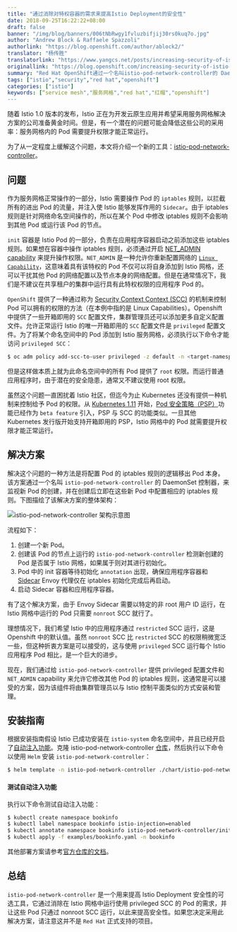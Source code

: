 ```yaml
---
title: "通过消除对特权容器的需求来提高Istio Deployment的安全性"
date: 2018-09-25T16:22:22+08:00
draft: false
banner: "/img/blog/banners/006tNbRwgy1fvluzbifjij30rs0kuq7o.jpg"
author: "Andrew Block & Raffaele Spazzoli"
authorlink: "https://blog.openshift.com/author/ablock2/"
translator: "杨传胜"
translatorlink: "https://www.yangcs.net/posts/increasing-security-of-istio-deployments/"
originallink: "https://blog.openshift.com/increasing-security-of-istio-deployments-by-removing-the-need-for-privileged-containers/"
summary: "Red Hat OpenShift通过一个名叫istio-pod-network-controller的 DaemonSet 控制器将配置Pod的iptables规则的逻辑移出Pod本身，从而消除了特权容器的需求来提高Istio Deployment的安全性。"
tags: ["istio","security","red hat","openshift"]
categories: ["istio"]
keywords: [“service mesh","服务网格","red hat","红帽","openshift"]
---
```


随着 Istio 1.0 版本的发布，Istio 正在为开发云原生应用并希望采用服务网格解决方案的公司准备黄金时间。但是，有一个潜在的问题可能会降低这些公司的采用率：服务网格内的 Pod 需要提升权限才能正常运行。

为了从一定程度上缓解这个问题，本文将介绍一个新的工具：[istio-pod-network-controller](https://github.com/sabre1041/istio-pod-network-controller)。

## 问题

作为服务网格正常操作的一部分，Istio 需要操作 Pod 的 `iptables` 规则，以拦截所有的进出 Pod 的流量，并注入使 Istio 能够发挥作用的 `Sidecar`。由于 iptables 规则是针对网络命名空间操作的，所以在某个 Pod 中修改 iptables 规则不会影响到其他 Pod 或运行该 Pod 的节点。

`init` 容器是 Istio Pod 的一部分，负责在应用程序容器启动之前添加这些 iptables 规则。如果想在容器中操作 iptables 规则，必须通过开启 [NET_ADMIN capability](http://man7.org/linux/man-pages/man7/capabilities.7.html) 来提升操作权限。`NET_ADMIN` 是一种允许你重新配置网络的 [`Linux Capability`](http://man7.org/linux/man-pages/man7/capabilities.7.html)，这意味着具有该特权的 Pod 不仅可以将自身添加到 Istio 网格，还可以干扰其他 Pod 的网络配置以及节点本身的网络配置。但是在通常情况下，我们是不建议在共享租户的集群中运行具有此特权权限的应用程序 Pod 的。

`OpenShift` 提供了一种通过称为 [Security Context Context (SCC)](https://docs.openshift.com/container-platform/3.10/admin_guide/manage_scc.html) 的机制来控制 Pod 可以拥有的权限的方法（在本例中指的是 Linux Capabilities）。Openshift 中提供了一些开箱即用的 `SCC` 配置文件，集群管理员还可以添加更多自定义配置文件。允许正常运行 Istio 的唯一开箱即用的 `SCC` 配置文件是 `privileged` 配置文件。为了将某个命名空间中的 Pod 添加到 Istio 服务网格，必须执行以下命令才能访问 `privileged SCC`：

```bash
$ oc adm policy add-scc-to-user privileged -z default -n <target-namespace>
```

但是这样做本质上就为此命名空间中的所有 Pod 提供了 `root` 权限。而运行普通应用程序时，由于潜在的安全隐患，通常又不建议使用 root 权限。

虽然这个问题一直困扰着 Istio 社区，但迄今为止 Kubernetes 还没有提供一种机制来控制给予 Pod 的权限。从 [Kubernetes 1.11](https://github.com/kubernetes/kubernetes/blob/master/CHANGELOG-1.11.md) 开始，[Pod 安全策略（PSP）](https://kubernetes.io/docs/concepts/policy/pod-security-policy/)功能已经作为 `beta feature` 引入，PSP 与 SCC 的功能类似。一旦其他 Kubernetes 发行版开始支持开箱即用的 PSP，Istio 网格中的 Pod 就需要提升权限才能正常运行。

## 解决方案

解决这个问题的一种方法是将配置 Pod 的 iptables 规则的逻辑移出 Pod 本身。该方案通过一个名叫 `istio-pod-network-controller` 的 DaemonSet 控制器，来监视新 Pod 的创建，并在创建后立即在这些新 Pod 中配置相应的 iptables 规则。下图描绘了该解决方案的整体架构：



![istio-pod-network-controller 架构示意图](https://raw.githubusercontent.com/servicemesher/website/master/content/blog/increasing-security-of-istio-deployments-by-removing-the-need-for-privileged-containers/006tNbRwgy1fvlv897xs7j30ae06qjrr.jpg)



流程如下：

1. 创建一个新 Pod。
2. 创建该 Pod 的节点上运行的 `istio-pod-network-controller` 检测新创建的 Pod 是否属于 Istio 网格，如果属于则对其进行初始化。
3. Pod 中的 init 容器等待初始化 `annotation` 出现，确保应用程序容器和 [Sidecar](https://istio.io/zh/docs/setup/kubernetes/sidecar-injection/) Envoy 代理仅在 iptables 初始化完成后再启动。
4. 启动 Sidecar 容器和应用程序容器。

有了这个解决方案，由于 Envoy Sidecar 需要以特定的非 root 用户 ID 运行，在 Istio 网格中运行的 Pod 只需要 `nonroot` SCC 就行了。

理想情况下，我们希望 Istio 中的应用程序通过 `restricted` SCC 运行，这是 Openshift 中的默认值。虽然 `nonroot` SCC 比 `restricted` SCC 的权限稍微宽泛一些，但这种折衷方案是可以接受的，这与使用 `privileged` SCC 运行每个 Istio 应用程序 Pod 相比，是一个巨大的进步。

现在，我们通过给 `istio-pod-network-controller` 提供 privileged 配置文件和 `NET_ADMIN` capability 来允许它修改其他 Pod 的 iptables 规则，这通常是可以接受的方案，因为该组件将由集群管理员以与 Istio 控制平面类似的方式安装和管理。

## 安装指南

根据安装指南假设 Istio 已成功安装在 `istio-system` 命名空间中，并且已经开启了[自动注入功能](https://istio.io/zh/docs/setup/kubernetes/sidecar-injection/#automatic-sidecar-injection)。克隆 istio-pod-network-controller [仓库](https://github.com/sabre1041/istio-pod-network-controller)，然后执行以下命令以使用 `Helm` 安装 `istio-pod-network-controller`：

```bash
$ helm template -n istio-pod-network-controller ./chart/istio-pod-network-controller | kubectl apply -f -
```

#### 测试自动注入功能

执行以下命令测试自动注入功能：

```bash
$ kubectl create namespace bookinfo
$ kubectl label namespace bookinfo istio-injection=enabled
$ kubectl annotate namespace bookinfo istio-pod-network-controller/initialize=true
$ kubectl apply -f examples/bookinfo.yaml -n bookinfo
```

其他部署方案请参考[官方仓库的文档](https://github.com/sabre1041/istio-pod-network-controller)。

## 总结

`istio-pod-network-controller` 是一个用来提高 Istio Deployment 安全性的可选工具，它通过消除在 Istio 网格中运行使用 privileged SCC 的 Pod 的需求，并让这些 Pod 只通过 nonroot SCC 运行，以此来提高安全性。如果您决定采用此解决方案，请注意这并不是 `Red Hat` 正式支持的项目。
